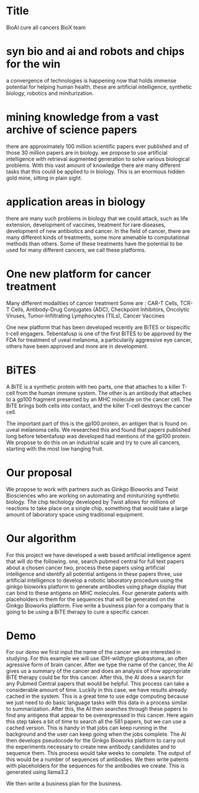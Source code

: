 # Title
BioAI cure all cancers
BioX team

# syn bio and ai and robots and chips for the win
a convergence of technologies is happening now that holds
immense potential for helping human health.  these are
artificial intelligence, synthetic biology, robotics
and miniturization.

# mining knowledge from a vast archive of science papers
there are approximately 100 million scientific papers
ever published and of those 30 million papers are in
biology.  we propose to use artificial intelligence
with retrieval augmented generation to solve various
biological problems.  With this vast amount of knowledge
there are many different tasks that this could be applied
to in biology.  This is an enormous hidden gold mine,
sitting in plain sight.

# application areas in biology
there are many such problems in biology that we could
attack, such as life extension, development of vaccines,
treatment for rare diseases, development of new
antibiotics and cancer.  In the field of cancer, there
are many different kinds of treatments, some more
amenable to computational methods than others.  Some of
these treatments have the potential to be used for many
different cancers, we call these platforms.


# One new platform for cancer treatment
Many different modalities of cancer treatment
Some are : CAR-T Cells, TCR-T Cells, Antibody-Drug Conjugates (ADC), Checkpoint Inhibitors, Oncolytic Viruses, Tumor-Infiltrating Lymphocytes (TILs), Cancer Vaccines

One new platform that has been developed recently are
BiTES or bispecific t-cell engagers.  Tebentafusp is one
of the first BiTES to be approved by the FDA for
treatment of uveal melanoma, a particularily aggressive
eye cancer, others have been approved and more are in
development.

# BiTES
A BiTE is a synthetic protein with two parts, one that
attaches to a killer T-cell from the human immune system.
The other is an antibody that attaches to a gp100
fragment presented by an MHC molecule on the cancer cell.
The BiTE brings both cells into contact, and the killer
T-cell destroys the cancer cell.

The important part of this is the gp100 protein, an
antigen that is found on uveal melanoma cells.  We
researched this and found that papers published long
before tebentafusp was developed had mentions of the
gp100 protein.  We propose to do this on an industrial
scale and try to cure all cancers, starting with the most
low hanging fruit.

# Our proposal
We propose to work with partners such as Ginkgo Bioworks
and Twist Biosciences who are working on automating and
miniturizing synthetic biology.  The chip techology
developed by Twist allows for millions of reactions to
take place on a single chip, something that would take a
large amount of laboratory space using traditional
equipment.

# Our algorithm
For this project we have developed a web based artificial intelligence agent that will do the following. one, search pubmed central for full text papers about a chosen cancer
two, process these papers using artificial intelligence and identify all
potential antigens in these papers
three, use artificial intelligence to develop a robotic laboratory procedure using the ginkgo bioworks platform to generate antibodies using phage display that can bind to these
antigens on MHC molecules.
Four generate patents with placeholders in them for the sequences that will be generated on the Ginkgo Bioworks platform.
Five write a business plan for a company that is going to be using a BiTE therapy to cure a specific cancer.

# Demo
For our demo we first input the name of the cancer we
are interested in studying.  For this example we will use
IDH-wildtype gliobastoma, an often agressive form of brain cancer.
After we type the name of the cancer, the AI gives us a summary
of the cancer and does an analysis of how appropriate BiTE
therapy could be for this cancer.
After this, the AI does a search for any Pubmed Central papers
that would be helpful.  This process can take a considerable
amount of time.  Luckily in this case, we have results already
cached in the system.  This is a great time to use edge computing
because we just need to do basic language tasks with this data
in a process similar to summarization.
After this, the AI then searches through these papers to
find any antigens that appear to be overexpressed in
this cancer.  Here again this step takes a bit of time
to search all the 581 papers, but we can use a cached version.
This is handy in that jobs can keep running in the
background and the user can keep going when the jobs complete.
The AI then develops pseudocode for the Ginkgo Bioworks
platform to carry out the experiments necessary to create
new antibody candidates and to sequence them. This process 
would take weeks to complete.  The output of this would be
a number of sequences of antibodies.
We then write patents with placeholders for the sequences
for the antibodies we create.  This is generated using llama3.2

We then write a business plan for the business.
